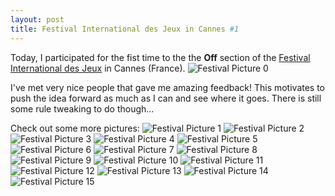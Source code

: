 ```yaml
---
layout: post
title: Festival International des Jeux in Cannes #1
---
```


Today, I participated for the fist time to the the **Off** section of the [Festival International des Jeux](https://www.festivaldesjeux-cannes.com/en/) in Cannes (France).
![Festival Picture 0](/assets/images/pics/2022-2-24-fij-cannes/0.jpeg)

I've met very nice people that gave me amazing feedback! 
This motivates to push the idea forward as much as I can and see where it goes.
There is still some rule tweaking to do though...

Check out some more pictures:
![Festival Picture 1](/assets/images/pics/2022-2-24-fij-cannes/1.jpeg)
![Festival Picture 2](/assets/images/pics/2022-2-24-fij-cannes/2.jpeg)
![Festival Picture 3](/assets/images/pics/2022-2-24-fij-cannes/3.jpeg)
![Festival Picture 4](/assets/images/pics/2022-2-24-fij-cannes/4.jpeg)
![Festival Picture 5](/assets/images/pics/2022-2-24-fij-cannes/5.jpeg)
![Festival Picture 6](/assets/images/pics/2022-2-24-fij-cannes/6.jpeg)
![Festival Picture 7](/assets/images/pics/2022-2-24-fij-cannes/7.jpeg)
![Festival Picture 8](/assets/images/pics/2022-2-24-fij-cannes/8.jpeg)
![Festival Picture 9](/assets/images/pics/2022-2-24-fij-cannes/9.jpeg)
![Festival Picture 10](/assets/images/pics/2022-2-24-fij-cannes/10.jpeg)
![Festival Picture 11](/assets/images/pics/2022-2-24-fij-cannes/11.jpeg)
![Festival Picture 12](/assets/images/pics/2022-2-24-fij-cannes/12.jpeg)
![Festival Picture 13](/assets/images/pics/2022-2-24-fij-cannes/13.jpeg)
![Festival Picture 14](/assets/images/pics/2022-2-24-fij-cannes/14.jpeg)
![Festival Picture 15](/assets/images/pics/2022-2-24-fij-cannes/15.jpeg)
